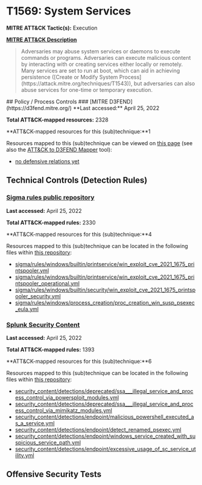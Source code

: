 # T1569: System Services
**MITRE ATT&CK Tactic(s):** Execution

**[MITRE ATT&CK Description](https://attack.mitre.org/techniques/T1569)**
<blockquote>Adversaries may abuse system services or daemons to execute commands or programs. Adversaries can execute malicious content by interacting with or creating services either locally or remotely. Many services are set to run at boot, which can aid in achieving persistence ([Create or Modify System Process](https://attack.mitre.org/techniques/T1543)), but adversaries can also abuse services for one-time or temporary execution.</blockquote>
## Policy / Process Controls
### [MITRE D3FEND](https://d3fend.mitre.org/)
**Last accessed:** April 25, 2022

**Total ATT&CK-mapped resources:** 2328

**ATT&CK-mapped resources for this (sub)technique:**1

Resources mapped to this (sub)technique can be viewed on [this page](https://d3fend.mitre.org/) (see also the [ATT&CK to D3FEND Mapper](https://d3fend.mitre.org/tools/attack-mapper) tool):

* [no defensive relations yet](https://d3fend.mitre.org/techniques/d3f:nodefensiverelationsyet)

## Technical Controls (Detection Rules)
### [Sigma rules public repository](https://github.com/SigmaHQ/sigma)
**Last accessed:** April 25, 2022

**Total ATT&CK-mapped rules:** 2330

**ATT&CK-mapped resources for this (sub)technique:**4

Resources mapped to this (sub)technique can be located in the following files within [this repository](https://github.com/SigmaHQ/sigma/tree/master/rules):

* [sigma/rules/windows/builtin/printservice/win_exploit_cve_2021_1675_printspooler.yml](https://github.com/SigmaHQ/sigma/blob/master/rules/windows/builtin/printservice/win_exploit_cve_2021_1675_printspooler.yml)
* [sigma/rules/windows/builtin/printservice/win_exploit_cve_2021_1675_printspooler_operational.yml](https://github.com/SigmaHQ/sigma/blob/master/rules/windows/builtin/printservice/win_exploit_cve_2021_1675_printspooler_operational.yml)
* [sigma/rules/windows/builtin/security/win_exploit_cve_2021_1675_printspooler_security.yml](https://github.com/SigmaHQ/sigma/blob/master/rules/windows/builtin/security/win_exploit_cve_2021_1675_printspooler_security.yml)
* [sigma/rules/windows/process_creation/proc_creation_win_susp_psexec_eula.yml](https://github.com/SigmaHQ/sigma/blob/master/rules/windows/process_creation/proc_creation_win_susp_psexec_eula.yml)

### [Splunk Security Content](https://github.com/splunk/security_content)
**Last accessed:** April 25, 2022

**Total ATT&CK-mapped rules:** 1393

**ATT&CK-mapped resources for this (sub)technique:**6

Resources mapped to this (sub)technique can be located in the following files within [this repository](https://github.com/splunk/security_content/tree/develop/detections):

* [security_content/detections/deprecated/ssa___illegal_service_and_process_control_via_powersploit_modules.yml](https://github.com/splunk/security_content/blob/develop/detections/deprecated/ssa___illegal_service_and_process_control_via_powersploit_modules.yml)
* [security_content/detections/deprecated/ssa___illegal_service_and_process_control_via_mimikatz_modules.yml](https://github.com/splunk/security_content/blob/develop/detections/deprecated/ssa___illegal_service_and_process_control_via_mimikatz_modules.yml)
* [security_content/detections/endpoint/malicious_powershell_executed_as_a_service.yml](https://github.com/splunk/security_content/blob/develop/detections/endpoint/malicious_powershell_executed_as_a_service.yml)
* [security_content/detections/endpoint/detect_renamed_psexec.yml](https://github.com/splunk/security_content/blob/develop/detections/endpoint/detect_renamed_psexec.yml)
* [security_content/detections/endpoint/windows_service_created_with_suspicious_service_path.yml](https://github.com/splunk/security_content/blob/develop/detections/endpoint/windows_service_created_with_suspicious_service_path.yml)
* [security_content/detections/endpoint/excessive_usage_of_sc_service_utility.yml](https://github.com/splunk/security_content/blob/develop/detections/endpoint/excessive_usage_of_sc_service_utility.yml)


## Offensive Security Tests
